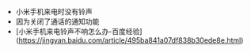 - 小米手机来电时没有铃声
- 因为关闭了通话的通知功能
- [小米手机来电铃声不响怎么办-百度经验](<a href="https://jingyan.baidu.com/article/495ba841a07df838b30ede8e.html">https://jingyan.baidu.com/article/495ba841a07df838b30ede8e.html</a>)